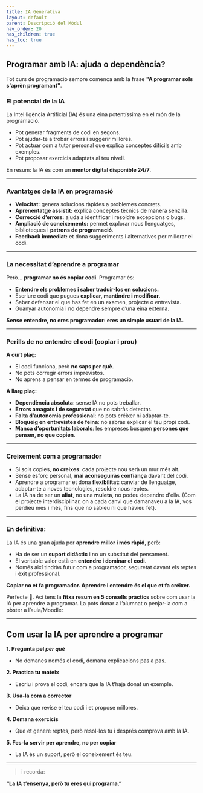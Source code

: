 ```yaml
---
title: IA Generativa
layout: default
parent: Descripció del Mòdul
nav_order: 20
has_children: true
has_toc: true
---
```





## Programar amb IA: ajuda o dependència?

Tot curs de programació sempre comença amb la frase **"A programar sols s'aprèn programant"**.


### El potencial de la IA

La Intel·ligència Artificial (IA) és una eina potentíssima en el món de la programació.

* Pot generar fragments de codi en segons.
* Pot ajudar-te a trobar errors i suggerir millores.
* Pot actuar com a tutor personal que explica conceptes difícils amb exemples.
* Pot proposar exercicis adaptats al teu nivell.

En resum: la IA és com un **mentor digital disponible 24/7**.

---

### Avantatges de la IA en programació

* **Velocitat:** genera solucions ràpides a problemes concrets.
* **Aprenentatge assistit:** explica conceptes tècnics de manera senzilla.
* **Correcció d’errors:** ajuda a identificar i resoldre excepcions o bugs.
* **Ampliació de coneixements:** permet explorar nous llenguatges, biblioteques i **patrons de programació**.
* **Feedback immediat:** et dona suggeriments i alternatives per millorar el codi.

---

### La necessitat d’aprendre a programar

Però… **programar no és copiar codi**. Programar és:

* **Entendre els problemes i saber traduir-los en solucions.**
* Escriure codi que pugues **explicar, mantindre i modificar**.
* Saber defensar el que has fet en un examen, projecte o entrevista.
* Guanyar autonomia i no dependre sempre d’una eina externa.

**Sense entendre, no eres programador: eres un simple usuari de la IA.**

---

### Perills de no entendre el codi (copiar i prou)

**A curt plaç:**

* El codi funciona, però **no saps per què**.
* No pots corregir errors imprevistos.
* No aprens a pensar en termes de programació.

**A llarg plaç:**

* **Dependència absoluta**: sense IA no pots treballar.
* **Errors amagats i de seguretat** que no sabràs detectar.
* **Falta d’autonomia professional**: no pots créixer ni adaptar-te.
* **Bloqueig en entrevistes de feina**: no sabràs explicar el teu propi codi.
* **Manca d’oportunitats laborals**: les empreses busquen **persones que pensen, no que copien**.

---


### Creixement com a programador

* Si sols copies, **no creixes**: cada projecte nou serà un mur més alt.
* Sense esforç personal, **mai aconseguiràs confiança** davant del codi.
* Aprendre a programar et dona **flexibilitat**: canviar de llenguatge, adaptar-te a noves tecnologies, resoldre nous reptes.
* La IA ha de ser un **aliat**, no una **muleta**, no podeu dependre d'ella. (Com el projecte interdisciplinar, on a cada canvi que damanaveu a la IA, vos perdieu mes i més, fins que no sabieu ni que havieu fet).

---

### En definitiva:

La IA és una gran ajuda per **aprendre millor i més ràpid**, però:

* Ha de ser un **suport didàctic** i no un substitut del pensament.
* El veritable valor està en **entendre i dominar el codi**.
* Només així tindràs futur com a programador, seguretat davant els reptes i èxit professional.

**Copiar no et fa programador. Aprendre i entendre és el que et fa créixer.**



Perfecte 🙌. Ací tens la **fitxa resum en 5 consells pràctics** sobre com usar la IA per aprendre a programar. La pots donar a l’alumnat o penjar-la com a pòster a l’aula/Moodle:

---

## Com usar la IA per aprendre a programar

**1. Pregunta pel *per què***
 - No demanes només el codi, demana explicacions pas a pas.

**2. Practica tu mateix**
- Escriu i prova el codi, encara que la IA t’haja donat un exemple.

**3. Usa-la com a corrector**
 - Deixa que revise el teu codi i et propose millores.

**4. Demana exercicis**
 - Que et genere reptes, però resol-los tu i després comprova amb la IA.

**5. Fes-la servir per aprendre, no per copiar**
- La IA és un suport, però el coneixement és teu.

---

>i recorda:

**“La IA t’ensenya, però tu eres qui programa.”**

